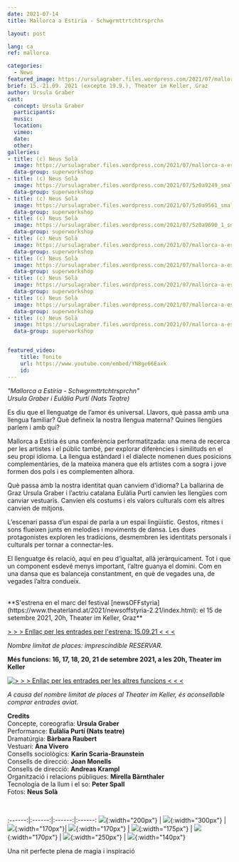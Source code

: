```yaml
---
date: 2021-07-14
title: Mallorca a Estíria - Schwgrmttrtchtrsprchn

layout: post

lang: ca
ref: mallorca

categories:
  - News
featured_image: https://ursulagraber.files.wordpress.com/2021/07/mallorca-a-estiria-c-neus-sola_12_small.jpg?w=500&fit=crop
brief: 15.-21.09. 2021 (excepte 19.9.), Theater im Keller, Graz
author: Ursula Graber
cast:
  concept: Ursula Graber
  participants:
  music:
  location:
  vimeo:
  date:
  other:
galleries:
- title: (c) Neus Solà
  image: https://ursulagraber.files.wordpress.com/2021/07/mallorca-a-estiria-c-neus-sola_12_small.jpg?w=1024&fit=crop
  data-group: superworkshop
- title: (c) Neus Solà
  image: https://ursulagraber.files.wordpress.com/2021/07/5z0a9249_small.jpg?w=1024&fit=crop
  data-group: superworkshop
- title: (c) Neus Solà
  image: https://ursulagraber.files.wordpress.com/2021/07/5z0a9561_small.jpg?w=1024&fit=crop
  data-group: superworkshop
- title: (c) Neus Solà
  image: https://ursulagraber.files.wordpress.com/2021/07/5z0a9690_1_small.jpg?w=1024&fit=crop
  data-group: superworkshop
- title: (c) Neus Solà
  image: https://ursulagraber.files.wordpress.com/2021/07/mallorca-a-estiria-c-neus-sola_1_small.jpg?w=1024&fit=crop
  data-group: superworkshop
- title: (c) Neus Solà
  image: https://ursulagraber.files.wordpress.com/2021/07/mallorca-a-estiria-c-neus-sola_3_small.jpg?w=1024&fit=crop
  data-group: superworkshop
- title: (c) Neus Solà
  image: https://ursulagraber.files.wordpress.com/2021/07/mallorca-a-estiria-c-neus-sola_4_small.jpg?w=1024&fit=crop
  data-group: superworkshop
- title: (c) Neus Solà
  image: https://ursulagraber.files.wordpress.com/2021/07/mallorca-a-estiria-c-neus-sola_10_small.jpg?w=1024&fit=crop
  data-group: superworkshop
- title: (c) Neus Solà
  image: https://ursulagraber.files.wordpress.com/2021/07/mallorca-a-estiria-c-neus-sola_13_small.jpg?w=1024&fit=crop
  data-group: superworkshop


featured_video:
    title: Tonite
    url: https://www.youtube.com/embed/YN8ge66Eaxk
    id:
---
```



*"Mallorca a Estíria - Schwgrmttrtchtrsprchn"*   
*Ursula Graber i Eulàlia Purtí (Nats Teatre)*

Es diu que el llenguatge de l’amor és universal. Llavors, què passa amb una llengua familiar? Què defineix la nostra llengua materna? Quines llengües parlem i amb qui?   

Mallorca a Estíria és una conferència performatitzada: una mena de recerca per les artistes i el públic també, per explorar diferències i similituds en el seu propi idioma. La llengua estàndard i el dialecte nomenen dues posicions complementàries, de la mateixa manera que els artistes com a sogra i jove formen dos pols i es complementen alhora.   

Què passa amb la nostra identitat quan canviem d'idioma? La ballarina de Graz Ursula Graber i l’actriu catalana Eulàlia Purtí canvien les llengües com canviar vestuaris. Canvien els costums i els valors culturals com els altres canvien de mitjons.   

L’escenari passa d’un espai de parla a un espai lingüístic. Gestos, ritmes i sons flueixen junts en melodies i moviments de dansa. Les dues protagonistes exploren les tradicions, desmembren les identitats personals i culturals per tornar a connectar-les.   

El llenguatge és relació, aquí en peu d’igualtat, allà jeràrquicament. Tot i que un component esdevé menys important, l’altre guanya el domini. Com en una dansa que es balanceja constantment, en què de vegades una, de vegades l’altra condueix.   


<!--plop-->

<br>
**S'estrena en el marc del festival [newsOFFstyria](https://www.theaterland.at/2021/newsoffstyria-2.21/index.html):   
el 15 de setembre 2021, 20h, Theater im Keller, Graz**

<a href="https://www.theaterland.at/2021/newsoffstyria-2.21/ursula-graber-nats-teatre-mallorca-a-estiria.html"> > > > Enllaç per les entrades per l'estrena: 15.09.21 < < < </a>

*Nombre limitat de places: imprescindible RESERVAR.*


**Més funcions: 16, 17, 18, 20, 21 de setembre 2021, a les 20h, Theater im Keller**   

<a href="https://shop.ticketteer.com/ursula_graber_contemporary_dancer_choreographer/e/evt_60e28d08ee3cac001e6dac1b" target="_blank">
  <img
    src="/images/ticket-btns/get-tickets-256.png"
    alt="> > > Enllaç per les entrades per les altres funcions < < <"
  />
</a>


*A causa del nombre limitat de places al Theater im Keller, és aconsellable comprar entrades aviat.*




<!--plop-->


**Credits**  
Concepte, coreografia: 	**Ursula Graber**   
Performance:   **Eulàlia Purtí (Nats teatre)**   
Dramatúrgia:	**Bàrbara Raubert**      
Vestuari:	**Ana Vivero**    
Consells sociològics:   **Karin Scaria-Braunstein**    
Consells de direcció: **Joan Monells**     
Consells de direcció:   **Andreas Krampl**   
Organització i relacions públiques:  **Mirella Bärnthaler**   
Tecnologia de la llum i el so:	**Peter Spall**       
Fotos:   **Neus Solà**   



<br />


:------:|:------:|:------:|:------:
![]({{site.url}}/images/logograz.png){:width="200px"} | ![]({{site.url}}/images/logolandstmk.png){:width="300px"} | ![]({{site.url}}/images/bildrecht_sw1.png){:width="170px"}| ![]({{site.url}}/images/logodat.png){:width="170px"} | ![]({{site.url}}/images/tiklogo_trans.png){:width="175px"} | ![]({{site.url}}/images/logolaut.png){:width="170px"} | ![]({{site.url}}/images/logo_ccter_sw2.png){:width="250px"} | ![]({{site.url}}/images/2001-MESH-Logo-schwarz.png){:width="140px"}




<!--plop-->

Una nit perfecte plena de magia i inspiració<br />


<!--[![Totem](https://i.vimeocdn.com/video/746500438_640.jpg)](https://player.vimeo.com/video/306702195)-->
